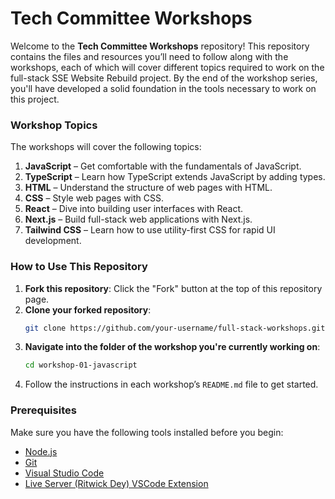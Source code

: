 # Tech Committee Workshops

Welcome to the **Tech Committee Workshops** repository! This repository contains the files and resources you’ll need to follow along with the workshops, each of which will cover different topics required to work on the full-stack SSE Website Rebuild project. By the end of the workshop series, you'll have developed a solid foundation in the tools necessary to work on this project.

### Workshop Topics
The workshops will cover the following topics:

1. **JavaScript** – Get comfortable with the fundamentals of JavaScript.
2. **TypeScript** – Learn how TypeScript extends JavaScript by adding types.
3. **HTML** – Understand the structure of web pages with HTML.
4. **CSS** – Style web pages with CSS.
5. **React** – Dive into building user interfaces with React.
6. **Next.js** – Build full-stack web applications with Next.js.
7. **Tailwind CSS** – Learn how to use utility-first CSS for rapid UI development.

### How to Use This Repository

1. **Fork this repository**: Click the "Fork" button at the top of this repository page.
2. **Clone your forked repository**:
   ```bash
   git clone https://github.com/your-username/full-stack-workshops.git
   ```
3. **Navigate into the folder of the workshop you're currently working on**:
   ```bash
   cd workshop-01-javascript
   ```
4. Follow the instructions in each workshop’s `README.md` file to get started.

### Prerequisites

Make sure you have the following tools installed before you begin:
- [Node.js](https://nodejs.org/)
- [Git](https://git-scm.com/)
- [Visual Studio Code](https://code.visualstudio.com/)
- [Live Server (Ritwick Dey) VSCode Extension](https://marketplace.visualstudio.com/items?itemName=ritwickdey.LiveServer)